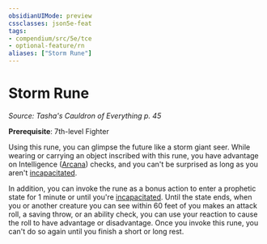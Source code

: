 ```yaml
---
obsidianUIMode: preview
cssclasses: json5e-feat
tags:
- compendium/src/5e/tce
- optional-feature/rn
aliases: ["Storm Rune"]
---
```

# Storm Rune
*Source: Tasha's Cauldron of Everything p. 45*  

**Prerequisite**: 7th-level Fighter

Using this rune, you can glimpse the future like a storm giant seer. While wearing or carrying an object inscribed with this rune, you have advantage on Intelligence ([Arcana](../../5e-rules/skills.md##Arcana)) checks, and you can't be surprised as long as you aren't [incapacitated](../../5e-rules/conditions.md##incapacitated).

In addition, you can invoke the rune as a bonus action to enter a prophetic state for 1 minute or until you're [incapacitated](../../5e-rules/conditions.md.md##incapacitated). Until the state ends, when you or another creature you can see within 60 feet of you makes an attack roll, a saving throw, or an ability check, you can use your reaction to cause the roll to have advantage or disadvantage. Once you invoke this rune, you can't do so again until you finish a short or long rest.